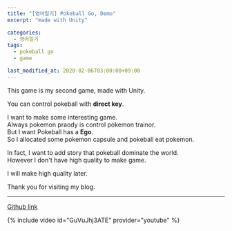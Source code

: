 ```yaml
---
title: "[영어일기] Pokeball Go, Demo"
excerpt: "made with Unity"

categories:
  - 영어일기
tags:
  - pokeball go
  - game

last_modified_at: 2020-02-06T03:00:00+09:00
---
```


This game is my second game, made with Unity.  

You can control pokeball with **direct key**.  

I want to make some interesting game.  
Always pokemon praody is control pokemon trainor.  
But I want Pokeball has a **Ego**.  
So I allocated some pokemon capsule and pokeball eat pokemon.  

In fact, I want to add story that pokeball dominate the world.  
However I don't have high quality to make game.  

I will make high quality later.  

Thank you for visiting my blog.  

* * *  

[Github link](https://github.com/eliotjang/Pokeball-Go/)  

{% include video id="GuVuJhj3ATE" provider="youtube" %}
